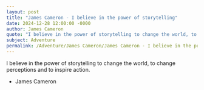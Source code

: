 ```yaml
---
layout: post
title: "James Cameron - I believe in the power of storytelling"
date: 2024-12-28 12:00:00 -0000
author: James Cameron
quote: "I believe in the power of storytelling to change the world, to change perceptions and to inspire action."
subject: Adventure
permalink: /Adventure/James Cameron/James Cameron - I believe in the power of storytelling
---
```


I believe in the power of storytelling to change the world, to change perceptions and to inspire action.

- James Cameron
